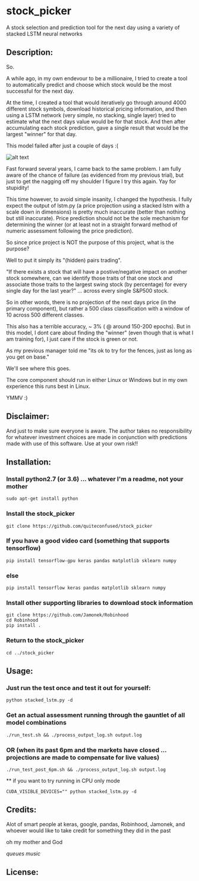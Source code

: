 # stock_picker
A stock selection and prediction tool for the next day using a variety of stacked LSTM neural networks

## Description: 
So. 

A while ago, in my own endevour to be a millionaire, I tried to create a tool to automatically predict and choose which stock would be the most successful for the next day.

At the time, I created a tool that would iteratively go through around 4000 different stock symbols, download historical pricing information, and then using a LSTM network (very simple, no stacking, single layer) tried to estimate what the next days value would be for that stock. And then after accumulating each stock prediction, gave a single result that would be the largest "winner" for that day.

This model failed after just a couple of days :(

![alt text](https://github.com/quiteconfused/stock_picker/blob/master/images/2ezldo.jpg "Obligatory Meme")

Fast forward several years, I came back to the same problem. I am fully aware of the chance of failure (as evidenced from my previous trial), but just to get the nagging off my shoulder I figure I try this again. Yay for stupidity! 

This time however, to avoid simple insanity, I changed the hypothesis. I fully expect the output of lstm.py (a price projection using a stacked lstm with a scale down in dimensions) is pretty much inaccurate (better than nothing but still inaccurate). Price prediction should not be the sole mechanism for determining the winner (or at least not in a straight forward method of numeric assessment following the price prediction). 

So since price project is NOT the purpose of this project, what is the purpose? 

Well to put it simply its "(hidden) pairs trading".

"If there exists a stock that will have a postive/negative impact on another stock somewhere, can we identify those traits of that one stock and associate those traits to the largest swing stock (by percentage) for every single day for the last year?" ... across every single S&P500 stock.

So in other words, there is no projection of the next days price (in the primary component), but rather a 500 class classification with a window of 10 across 500 different classes.

This also has a terrible accuracy, ~ 3% ( @ around 150-200 epochs). But in this model, I dont care about finding the "winner" (even though that is what I am training for), I just care if the stock is green or not. 

As my previous manager told me "its ok to try for the fences, just as long as you get on base."

We'll see where this goes.

The core component should run in either Linux or Windows but in my own experience this runs best in Linux.

YMMV :)

## Disclaimer:

And just to make sure everyone is aware. The author takes no responsibility for whatever investment choices are made in conjunction with predictions made with use of this software. Use at your own risk!!

## Installation:

### Install python2.7 (or 3.6) ... whatever I'm a readme, not your mother
```
sudo apt-get install python
```
### Install the stock_picker
```
git clone https://github.com/quiteconfused/stock_picker
```
### If you have a good video card (something that supports tensorflow)
```
pip install tensorflow-gpu keras pandas matplotlib sklearn numpy
```
### else
```
pip install tensorflow keras pandas matplotlib sklearn numpy
```
### Install other supporting libraries to download stock information
```
git clone https://github.com/Jamonek/Robinhood
cd Robinhood
pip install .
```
### Return to the stock_picker
```
cd ../stock_picker
```
## Usage: 

### Just run the test once and test it out for yourself:
```
python stacked_lstm.py -d 
```

### Get an actual assessment running through the gauntlet of all model combinations
```
./run_test.sh && ./process_output_log.sh output.log
```
### OR (when its past 6pm and the markets have closed ... projections are made to compensate for live values) 
```
./run_test_post_6pm.sh && ./process_output_log.sh output.log
```

** if you want to try running in CPU only mode
```
CUDA_VISIBLE_DEVICES="" python stacked_lstm.py -d
```

## Credits: 
Alot of smart people at keras, google, pandas, Robinhood, Jamonek, and whoever would like to take credit for something they did in the past

oh my mother and God

_queues music_

## License: 

